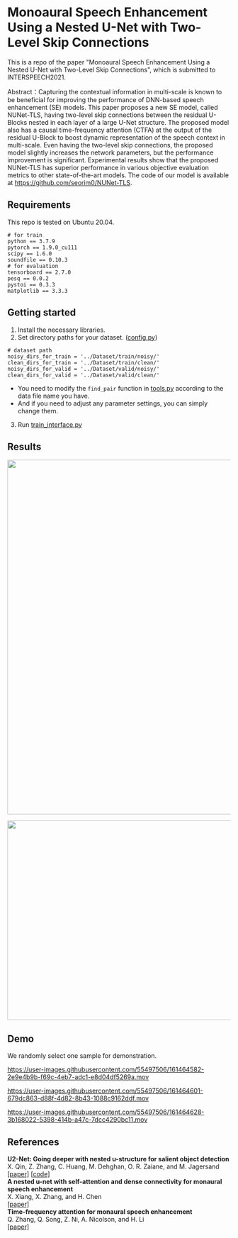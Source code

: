 # **Monoaural Speech Enhancement Using a Nested U-Net with Two-Level Skip Connections**   
   
This is a repo of the paper "Monoaural Speech Enhancement Using a Nested U-Net with Two-Level Skip Connections", which is submitted to INTERSPEECH2021.   

Abstract：Capturing the contextual information in multi-scale is known to be beneficial for improving the performance of DNN-based speech enhancement (SE) models. This paper proposes a new SE model, called NUNet-TLS, having two-level skip connections between the residual U-Blocks nested in each layer of a large U-Net structure. The proposed model also has a causal time-frequency attention (CTFA) at the output of the residual U-Block to boost dynamic representation of the speech context in multi-scale. Even having the two-level skip connections, the proposed model slightly increases the network parameters, but the performance improvement is significant. Experimental results show that the proposed NUNet-TLS has superior performance in various objective evaluation metrics to other state-of-the-art models. The code of our model is available at https://github.com/seorim0/NUNet-TLS.   


## Requirements 
This repo is tested on Ubuntu 20.04.   
```
# for train
python == 3.7.9   
pytorch == 1.9.0_cu111   
scipy == 1.6.0      
soundfile == 0.10.3  
# for evaluation
tensorboard == 2.7.0   
pesq == 0.0.2       
pystoi == 0.3.3       
matplotlib == 3.3.3      
```   


## Getting started    
1. Install the necessary libraries.   
2. Set directory paths for your dataset. ([config.py](https://github.com/seorim0/NUNet-TLS/blob/main/config.py)) 
```   
# dataset path
noisy_dirs_for_train = '../Dataset/train/noisy/'   
clean_dirs_for_train = '../Dataset/train/clean/'   
noisy_dirs_for_valid = '../Dataset/valid/noisy/'   
clean_dirs_for_valid = '../Dataset/valid/clean/'   
```   
* You need to modify the `find_pair` function in [tools.py](https://github.com/seorim0/NUNet-TLS/blob/main/tools.py) according to the data file name you have.        
* And if you need to adjust any parameter settings, you can simply change them.   
3. Run [train_interface.py](https://github.com/seorim0/NUNet-TLS/blob/main/train_interface.py)   


## Results   
<p align="center"><img src="https://user-images.githubusercontent.com/55497506/161367052-fa063e0b-9be5-4492-b85c-3ff28e76f6ec.PNG"  width="750" height="800"/></p>   
<p align="center"><img src="https://user-images.githubusercontent.com/55497506/161367285-d8c93e53-bef4-43ea-9cfd-734e7c0988aa.PNG"  width="750" height="450"/></p>   


## Demo
We randomly select one sample for demonstration.   
   
https://user-images.githubusercontent.com/55497506/161464582-2e9e4b9b-f69c-4eb7-adc1-e8d04df5269a.mov   
   
https://user-images.githubusercontent.com/55497506/161464601-679dc863-d88f-4d82-8b43-1088c9162ddf.mov   
   
https://user-images.githubusercontent.com/55497506/161464628-3b168022-5398-414b-a47c-7dcc4290bc11.mov   

 
## References   
**U2-Net: Going deeper with nested u-structure for salient object detection**   
X. Qin, Z. Zhang, C. Huang, M. Dehghan, O. R. Zaiane, and M. Jagersand   
[[paper]](https://www.sciencedirect.com/science/article/pii/S0031320320302077)  [[code]](https://github.com/xuebinqin/U-2-Net)   
**A nested u-net with self-attention and dense connectivity for monaural speech enhancement**   
X. Xiang, X. Zhang, and H. Chen      
[[paper]](https://ieeexplore.ieee.org/abstract/document/9616439)  
**Time-frequency attention for monaural speech enhancement**   
Q. Zhang, Q. Song, Z. Ni, A. Nicolson, and H. Li  
[[paper]](https://arxiv.org/abs/2111.07518)  
